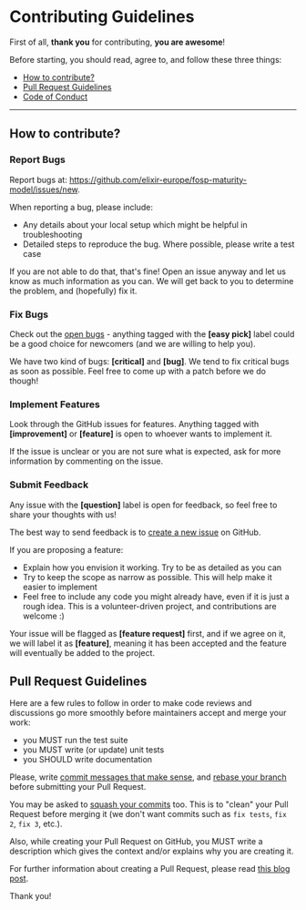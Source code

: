 Contributing Guidelines
=======================

First of all, **thank you** for contributing, **you are awesome**!

Before starting, you should read, agree to, and follow these three things:

* [How to contribute?](#how-to-contribute)
* [Pull Request Guidelines](#pull-request-guidelines)
* [Code of Conduct](CODE_OF_CONDUCT.md)

---

## How to contribute?

### Report Bugs

Report bugs at: https://github.com/elixir-europe/fosp-maturity-model/issues/new.

When reporting a bug, please include:

* Any details about your local setup which might be helpful in troubleshooting
* Detailed steps to reproduce the bug. Where possible, please write a test case

If you are not able to do that, that's fine! Open an issue anyway and let us
know as much information as you can. We will get back to you to determine the
problem, and (hopefully) fix it.

### Fix Bugs

Check out the [open bugs](https://github.com/elixir-europe/fosp-maturity-model/issues) - anything
tagged with the **[easy pick]** label could be a good choice for newcomers (and
we are willing to help you).

We have two kind of bugs: **[critical]** and **[bug]**. We tend to fix critical
bugs as soon as possible. Feel free to come up with a patch before we do though!

### Implement Features

Look through the GitHub issues for features. Anything tagged with
**[improvement]** or **[feature]** is open to whoever wants to implement it.

If the issue is unclear or you are not sure what is expected, ask for more
information by commenting on the issue.

### Submit Feedback

Any issue with the **[question]** label is open for feedback, so feel free to
share your thoughts with us!

The best way to send feedback is to [create a new
issue](https://github.com/elixir-europe/fosp-maturity-model/issues/new) on GitHub.

If you are proposing a feature:

* Explain how you envision it working. Try to be as detailed as you can
* Try to keep the scope as narrow as possible. This will help make it easier to
  implement
* Feel free to include any code you might already have, even if it is
  just a rough idea. This is a volunteer-driven project, and contributions are
  welcome :)

Your issue will be flagged as **[feature request]** first, and if we agree on
it, we will label it as **[feature]**, meaning it has been accepted and the
feature will eventually be added to the project.

## Pull Request Guidelines

Here are a few rules to follow in order to make code reviews and discussions go
more smoothly before maintainers accept and merge your work:

* you MUST run the test suite
* you MUST write (or update) unit tests
* you SHOULD write documentation

Please, write [commit messages that make
sense](http://tbaggery.com/2008/04/19/a-note-about-git-commit-messages.html),
and [rebase your branch](http://git-scm.com/book/en/Git-Branching-Rebasing)
before submitting your Pull Request.

You may be asked to [squash your
commits](http://gitready.com/advanced/2009/02/10/squashing-commits-with-rebase.html)
too. This is to "clean" your Pull Request before merging it (we don't want
commits such as `fix tests`, `fix 2`, `fix 3`, etc.).

Also, while creating your Pull Request on GitHub, you MUST write a description
which gives the context and/or explains why you are creating it.

For further information about creating a Pull Request, please read [this blog
post](http://williamdurand.fr/2013/11/20/on-creating-pull-requests/).

Thank you!
